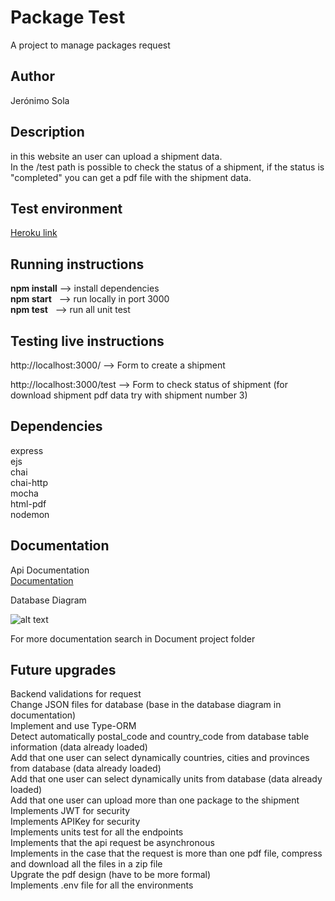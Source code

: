 # Package Test

A project to manage packages request 


## Author

Jerónimo Sola


## Description

in this website an user can upload a shipment data.  
In the /test path is possible to check the status of a shipment, if the status is "completed" you can get a pdf file with the shipment data.


## Test environment

[Heroku link](https://testpackage123.herokuapp.com)


## Running instructions

**npm install** --> install dependencies  
**npm start** &nbsp; --> run locally in port 3000  
**npm test** &nbsp; --> run all unit test


## Testing live instructions

http://localhost:3000/ --> Form to create a shipment

http://localhost:3000/test --> Form to check status of shipment (for download shipment pdf data try with shipment number 3)


## Dependencies

express  
ejs  
chai  
chai-http  
mocha  
html-pdf  
nodemon  


## Documentation

Api Documentation  
[Documentation](https://app.swaggerhub.com/apis-docs/cuchujero/packageAPI2/1.0.0)


Database Diagram

![alt text](https://i.ibb.co/hRdNcD6/bd-image.png)


For more documentation search in Document project folder


## Future upgrades

Backend validations for request  
Change JSON files for database (base in the database diagram in documentation)  
Implement and use Type-ORM  
Detect automatically postal_code and country_code from database table information (data already loaded)  
Add that one user can select dynamically countries, cities and provinces from database (data already loaded)  
Add that one user can select dynamically units from database (data already loaded)  
Add that one user can upload more than one package to the shipment  
Implements JWT for security  
Implements APIKey for security  
Implements units test for all the endpoints  
Implements that the api request be asynchronous  
Implements in the case that the request is more than one pdf file, compress and download all the files in a zip file  
Upgrate the pdf design (have to be more formal)   
Implements .env file for all the environments  


